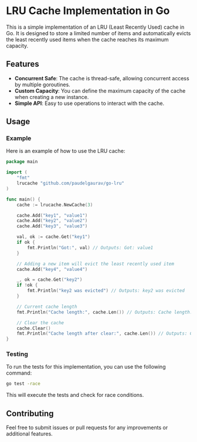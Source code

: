 # LRU Cache Implementation in Go

This is a simple implementation of an LRU (Least Recently Used) cache in Go. It is designed to store a limited number of items and automatically evicts the least recently used items when the cache reaches its maximum capacity.

## Features

- **Concurrent Safe**: The cache is thread-safe, allowing concurrent access by multiple goroutines.
- **Custom Capacity**: You can define the maximum capacity of the cache when creating a new instance.
- **Simple API**: Easy to use operations to interact with the cache.

## Usage


### Example

Here is an example of how to use the LRU cache:

```go
package main

import (
    "fmt"
    lrucache "github.com/paudelgaurav/go-lru" 
)

func main() {
    cache := lrucache.NewCache(3)

    cache.Add("key1", "value1")
    cache.Add("key2", "value2")
    cache.Add("key3", "value3")

    val, ok := cache.Get("key1")
    if ok {
        fmt.Println("Got:", val) // Outputs: Got: value1
    }

    // Adding a new item will evict the least recently used item
    cache.Add("key4", "value4")

    _, ok = cache.Get("key2")
    if !ok {
        fmt.Println("key2 was evicted") // Outputs: key2 was evicted
    }

    // Current cache length
    fmt.Println("Cache length:", cache.Len()) // Outputs: Cache length: 3

    // Clear the cache
    cache.Clear()
    fmt.Println("Cache length after clear:", cache.Len()) // Outputs: Cache length after clear: 0
}
```

### Testing

To run the tests for this implementation, you can use the following command:

```bash
go test -race 
```

This will execute the tests and check for race conditions.


## Contributing

Feel free to submit issues or pull requests for any improvements or additional features.
